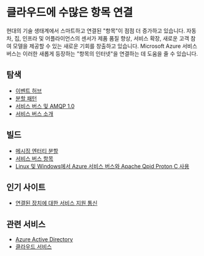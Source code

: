 <properties 
	pageTitle="클라우드에 수많은 항목 연결" 
	description="Microsoft Azure를 사용하여 클라우드에 수많은 항목을 연결하는 방법에 대해 알아봅니다." 
	services="service-bus" 
	documentationCenter=".net" 
	authors="sethmanheim" 
	manager="timlt" 
	editor="mattshel"/>

<tags 
	ms.service="service-bus" 
	ms.workload="tbd" 
	ms.tgt_pltfrm="na" 
	ms.devlang="multiple" 
	ms.topic="article" 
	ms.date="02/10/2015" 
	ms.author="sethm"/>

# 클라우드에 수많은 항목 연결
 
현대의 기술 생태계에서 스마트하고 연결된 "항목"이 점점 더 증가하고 있습니다. 자동차, 집, 인프라 및 어플라이언스의 센서가 제품 품질 향상, 서비스 확장, 새로운 고객 참여 모델을 제공할 수 있는 새로운 기회를 창출하고 있습니다. Microsoft Azure 서비스 버스는 이러한 새롭게 등장하는 "항목의 인터넷"을 연결하는 데 도움을 줄 수 있습니다.

## 탐색
- [이벤트 허브](http://msdn.microsoft.com/library/dn789973.aspx)
- [분할 패턴](http://msdn.microsoft.com/library/dn589797.aspx)
- [서비스 버스 및 AMQP 1.0](http://msdn.microsoft.com/library/azure/jj841071.aspx)
- [서비스 버스 소개](http://azure.microsoft.com/documentation/services/service-bus/)
 
## 빌드
- [메시징 엔터티 분할](http://msdn.microsoft.com/library/azure/dn520246.aspx)
- [서비스 버스 항목](http://azure.microsoft.com/documentation/articles/service-bus-dotnet-how-to-use-topics-subscriptions/)
- [Linux 및 Windows에서 Azure 서비스 버스와 Apache Qpid Proton C 사용](http://msdn.microsoft.com/library/azure/dn235560.aspx) 
 
## 인기 사이트
- [연결된 장치에 대한 서비스 지원 통신](http://blogs.msdn.com/b/clemensv/archive/2014/02/10/service-assisted-communication-for-connected-devices.aspx)

## 관련 서비스
- [Azure Active Directory](http://azure.microsoft.com/documentation/services/active-directory/)
- [클라우드 서비스](http://azure.microsoft.com/documentation/services/cloud-services/) 

<!--HONumber=47-->
 